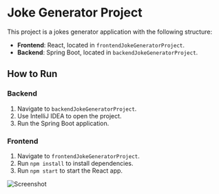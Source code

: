 # Joke Generator Project

This project is a jokes generator application with the following structure:
- **Frontend**: React, located in `frontendJokeGeneratorProject`.
- **Backend**: Spring Boot, located in `backendJokeGeneratorProject`.

## How to Run

### Backend
1. Navigate to `backendJokeGeneratorProject`.
2. Use IntelliJ IDEA to open the project.
3. Run the Spring Boot application.

### Frontend
1. Navigate to `frontendJokeGeneratorProject`.
2. Run `npm install` to install dependencies.
3. Run `npm start` to start the React app.

![Screenshot](https://github.com/FlorinMnt/JokeGeneratorProject/issues/1#issuecomment-123456789)

